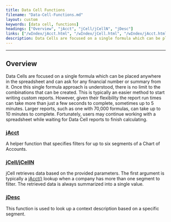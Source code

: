 ```yaml
---
title: Data Cell Functions
filename: "Data-Cell-Functions.md"
layout: custom
keywords: [data cell, functions]
headings: ["Overview", "jAcct", "jCell/jCellN", "jDesc"]
links: ["/wIndex/jAcct.html", "/wIndex/jCell.html", "/wIndex/jAcct.html", "/wIndex/jDesc.html"]
description: Data Cells are focused on a single formula which can be placed anywhere in the spreadsheet and can ask for any financial number or summary from it. Once this single formula approach is understood, there is no limit to the combinations that can be created.
---
```

* * *

## Overview

Data Cells are focused on a single formula which can be placed anywhere in the spreadsheet and can ask for any financial number or summary from it. Once this single formula approach is understood, there is no limit to the combinations that can be created. This is typically an easier method to start writing custom reports. However, given their flexibility the report run times can take more than just a few seconds to complete, sometimes up to 5 minutes. Larger reports, such as one with 70,000 formulas, can take up to 10 minutes to complete. Fortunately, users may continue working with a spreadsheet while waiting for Data Cell reports to finish calculating.

### [jAcct](/wIndex/jAcct.html)

A helper function that specifies filters for up to six segments of a Chart of Accounts.

### [jCell/jCellN](/wIndex/jCell.html)

jCell retrieves data based on the provided parameters. The first argument is typically a [jAcct()](/wIndex/jAcct.html) lookup when a company has more than one segment to filter. The retrieved data is always summarized into a single value. 

### [jDesc](/wIndex/jDesc.html)

This function is used to look up a context description based on a specific segment. 
